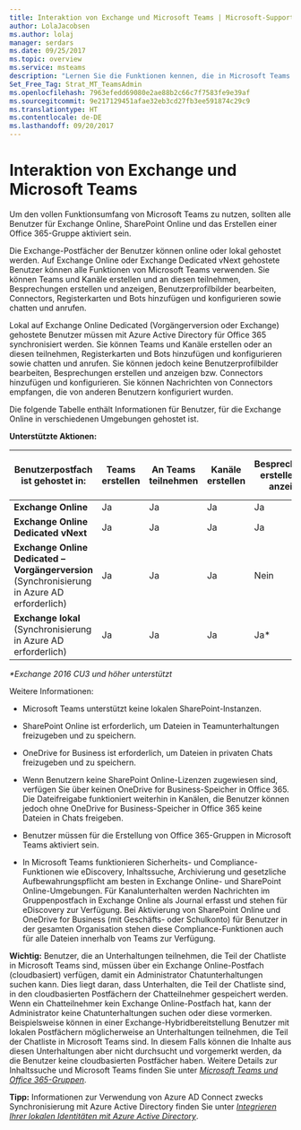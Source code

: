 ```yaml
---
title: Interaktion von Exchange und Microsoft Teams | Microsoft-Support
author: LolaJacobsen
ms.author: lolaj
manager: serdars
ms.date: 09/25/2017
ms.topic: overview
ms.service: msteams
description: "Lernen Sie die Funktionen kennen, die in Microsoft Teams und den zahlreichen Exchange-Setups gemeinsam verwendet werden, wie zum Beispiel das Erstellen von und die Teilnahme an Teams, das Erstellen von Kanälen usw."
Set_Free_Tag: Strat_MT_TeamsAdmin
ms.openlocfilehash: 7963efedd69080e2ae88b2c66c7f7583fe9e39af
ms.sourcegitcommit: 9e217129451afae32eb3cd27fb3ee591874c29c9
ms.translationtype: HT
ms.contentlocale: de-DE
ms.lasthandoff: 09/20/2017
---
```

<a name="how-exchange-and-microsoft-teams-interact"></a>Interaktion von Exchange und Microsoft Teams 
=========================================

Um den vollen Funktionsumfang von Microsoft Teams zu nutzen, sollten alle Benutzer für Exchange Online, SharePoint Online und das Erstellen einer Office 365-Gruppe aktiviert sein.

Die Exchange-Postfächer der Benutzer können online oder lokal gehostet werden. Auf Exchange Online oder Exchange Dedicated vNext gehostete Benutzer können alle Funktionen von Microsoft Teams verwenden. Sie können Teams und Kanäle erstellen und an diesen teilnehmen, Besprechungen erstellen und anzeigen, Benutzerprofilbilder bearbeiten, Connectors, Registerkarten und Bots hinzufügen und konfigurieren sowie chatten und anrufen.

Lokal auf Exchange Online Dedicated (Vorgängerversion oder Exchange) gehostete Benutzer müssen mit Azure Active Directory für Office 365 synchronisiert werden. Sie können Teams und Kanäle erstellen oder an diesen teilnehmen, Registerkarten und Bots hinzufügen und konfigurieren sowie chatten und anrufen. Sie können jedoch keine Benutzerprofilbilder bearbeiten, Besprechungen erstellen und anzeigen bzw. Connectors hinzufügen und konfigurieren. Sie können Nachrichten von Connectors empfangen, die von anderen Benutzern konfiguriert wurden.

Die folgende Tabelle enthält Informationen für Benutzer, für die Exchange Online in verschiedenen Umgebungen gehostet ist.

**Unterstützte Aktionen:** 

| Benutzerpostfach ist gehostet in:   | Teams erstellen   |An Teams teilnehmen|Kanäle erstellen|Besprechungen erstellen und anzeigen|Benutzerprofilbild bearbeiten|Connectors hinzufügen und konfigurieren|Registerkarten hinzufügen und konfigurieren|Bots hinzufügen und konfigurieren|
|---|---|---|---|---|---|---|---|---|
|**Exchange Online**|Ja|Ja|Ja|Ja|Ja|Ja|Ja|Ja|
|**Exchange Online Dedicated vNext**|Ja|Ja|Ja|Ja|Ja|Ja|Ja|Ja|
|**Exchange Online Dedicated – Vorgängerversion** (Synchronisierung in Azure AD erforderlich)|Ja|Ja|Ja|Nein|Nein|Nein|Ja| Ja|
|**Exchange lokal** (Synchronisierung in Azure AD erforderlich)|Ja|Ja|Ja|Ja*|Nein|Nein|Ja|Ja|
                                                            
*\*Exchange 2016 CU3 und höher unterstützt*

Weitere Informationen:

-   Microsoft Teams unterstützt keine lokalen SharePoint-Instanzen.

-   SharePoint Online ist erforderlich, um Dateien in Teamunterhaltungen freizugeben und zu speichern.

-   OneDrive for Business ist erforderlich, um Dateien in privaten Chats freizugeben und zu speichern.

-   Wenn Benutzern keine SharePoint Online-Lizenzen zugewiesen sind, verfügen Sie über keinen OneDrive for Business-Speicher in Office 365. Die Dateifreigabe funktioniert weiterhin in Kanälen, die Benutzer können jedoch ohne OneDrive for Business-Speicher in Office 365 keine Dateien in Chats freigeben.

-   Benutzer müssen für die Erstellung von Office 365-Gruppen in Microsoft Teams aktiviert sein.

-   In Microsoft Teams funktionieren Sicherheits- und Compliance-Funktionen wie eDiscovery, Inhaltssuche, Archivierung und gesetzliche Aufbewahrungspflicht am besten in Exchange Online- und SharePoint Online-Umgebungen. Für Kanalunterhalten werden Nachrichten im Gruppenpostfach in Exchange Online als Journal erfasst und stehen für eDiscovery zur Verfügung. Bei Aktivierung von SharePoint Online und OneDrive for Business (mit Geschäfts- oder Schulkonto) für Benutzer in der gesamten Organisation stehen diese Compliance-Funktionen auch für alle Dateien innerhalb von Teams zur Verfügung.

**Wichtig:**   Benutzer, die an Unterhaltungen teilnehmen, die Teil der Chatliste in Microsoft Teams sind, müssen über ein Exchange Online-Postfach (cloudbasiert) verfügen, damit ein Administrator Chatunterhaltungen suchen kann. Dies liegt daran, dass Unterhalten, die Teil der Chatliste sind, in den cloudbasierten Postfächern der Chatteilnehmer gespeichert werden. Wenn ein Chatteilnehmer kein Exchange Online-Postfach hat, kann der Administrator keine Chatunterhaltungen suchen oder diese vormerken. Beispielsweise können in einer Exchange-Hybridbereitstellung Benutzer mit lokalen Postfächern möglicherweise an Unterhaltungen teilnehmen, die Teil der Chatliste in Microsoft Teams sind. In diesem Falls können die Inhalte aus diesen Unterhaltungen aber nicht durchsucht und vorgemerkt werden, da die Benutzer keine cloudbasierten Postfächer haben. Weitere Details zur Inhaltssuche und Microsoft Teams finden Sie unter [*Microsoft Teams und Office 365-Gruppen*](https://support.office.com/en-us/article/Run-a-Content-Search-in-the-Office-365-Security-Compliance-Center-61852fd9-fe8a-4880-a339-cb19ed3bff4a).

**Tipp:**   Informationen zur Verwendung von Azure AD Connect zwecks Synchronisierung mit Azure Active Directory finden Sie unter [*Integrieren Ihrer lokalen Identitäten mit Azure Active Directory*](https://go.microsoft.com/fwlink/?linkid=854600).
